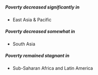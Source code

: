 ##### Poverty decreased significantly in
- East Asia & Pacific

##### Poverty decreased somewhat in
- South Asia

##### Poverty remained stagnant in
- Sub-Saharan Africa and Latin America
